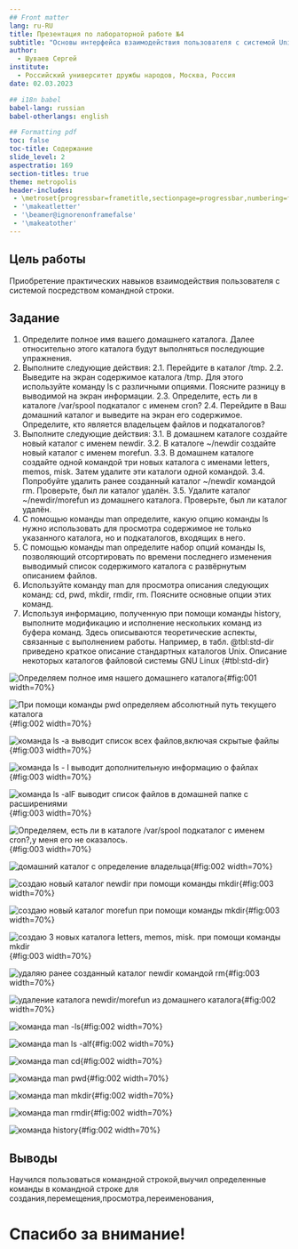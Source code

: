 ```yaml
---
## Front matter
lang: ru-RU
title: Презентация по лабораторной работе №4
subtitle: "Основы интерфейса взаимодействия пользователя с системой Unix на уровне командной строки"
author:
  - Шуваев Сергей
institute:
  - Российский университет дружбы народов, Москва, Россия
date: 02.03.2023

## i18n babel
babel-lang: russian
babel-otherlangs: english

## Formatting pdf
toc: false
toc-title: Содержание
slide_level: 2
aspectratio: 169
section-titles: true
theme: metropolis
header-includes:
 - \metroset{progressbar=frametitle,sectionpage=progressbar,numbering=fraction}
 - '\makeatletter'
 - '\beamer@ignorenonframefalse'
 - '\makeatother'
---
```


## Цель работы

Приобретение практических навыков взаимодействия пользователя с системой посредством командной строки.

## Задание

1. Определите полное имя вашего домашнего каталога. Далее относительно этого каталога будут выполняться последующие упражнения.
2. Выполните следующие действия:
2.1. Перейдите в каталог /tmp.
2.2. Выведите на экран содержимое каталога /tmp. Для этого используйте команду ls
с различными опциями. Поясните разницу в выводимой на экран информации.
2.3. Определите, есть ли в каталоге /var/spool подкаталог с именем cron?
2.4. Перейдите в Ваш домашний каталог и выведите на экран его содержимое. Определите, кто является владельцем файлов и подкаталогов?
3. Выполните следующие действия:
3.1. В домашнем каталоге создайте новый каталог с именем newdir.
3.2. В каталоге ~/newdir создайте новый каталог с именем morefun.
3.3. В домашнем каталоге создайте одной командой три новых каталога с именами
letters, memos, misk. Затем удалите эти каталоги одной командой.
3.4. Попробуйте удалить ранее созданный каталог ~/newdir командой rm. Проверьте,
был ли каталог удалён.
3.5. Удалите каталог ~/newdir/morefun из домашнего каталога. Проверьте, был ли
каталог удалён.
4. С помощью команды man определите, какую опцию команды ls нужно использовать для просмотра содержимое не только указанного каталога, но и подкаталогов,
входящих в него.
5. С помощью команды man определите набор опций команды ls, позволяющий отсортировать по времени последнего изменения выводимый список содержимого каталога
с развёрнутым описанием файлов.
6. Используйте команду man для просмотра описания следующих команд: cd, pwd, mkdir,
rmdir, rm. Поясните основные опции этих команд.
7. Используя информацию, полученную при помощи команды history, выполните модификацию и исполнение нескольких команд из буфера команд.
Здесь описываются теоретические аспекты, связанные с выполнением работы.
Например, в табл. @tbl:std-dir приведено краткое описание стандартных каталогов Unix.
Описание некоторых каталогов файловой системы GNU Linux {#tbl:std-dir}

![Определяем полное имя нашего домашнего каталога](image/kulyabov.jpg){#fig:001 width=70%}

![При помощи команды pwd определяем абсолютный путь текущего каталога](image/2.png){#fig:002 width=70%}

![команда ls -a выводит список всех файлов,включая скрытые файлы](image/4.png){#fig:003 width=70%}

![команда ls - l выводит дополнительную информацию о файлах ](image/5.png){#fig:003 width=70%}

![команда ls -alF выводит список файлов в домашней папке с расширениями](image/6.png){#fig:003 width=70%}

![Определяем, есть ли в каталоге /var/spool подкаталог с именем cron?,у меня его не оказалось.](image/7.png){#fig:003 width=70%}

![домашний каталог с определение владельца](image/8.png){#fig:002 width=70%}

![создаю новый каталог newdir при помощи команды mkdir](image/9.png){#fig:003 width=70%}

![создаю новый каталог morefun при помощи команды mkdir](image/10.png){#fig:003 width=70%}

![создаю 3 новых каталога letters, memos, misk. при помощи команды mkdir](image/11.png){#fig:003 width=70%}

![удаляю ранее созданный каталог newdir командой rm](image/13.png){#fig:003 width=70%}

![удаление каталога newdir/morefun из домашнего каталога](image/13.png){#fig:002 width=70%}

![команда man -ls](image/15.png){#fig:002 width=70%}

![команда man ls -alf](image/16.png){#fig:002 width=70%}

![команда man cd ](image/17.png){#fig:002 width=70%}

![команда man pwd](image/18.png){#fig:002 width=70%}

![команда man mkdir](image/19.png){#fig:002 width=70%}

![команда man rmdir](image/20.png){#fig:002 width=70%}

![команда history](image/21.png){#fig:002 width=70%}

## Выводы

Научился пользоваться командной строкой,выучил определенные команды в командной строке для создания,перемещения,просмотра,переименования,

# Спасибо за внимание!



